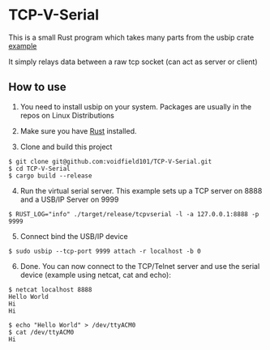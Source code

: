 # TCP-V-Serial

This is a small Rust program which takes many parts from the usbip crate [example](https://github.com/jiegec/usbip/blob/master/examples/cdc_acm_serial.rs)

It simply relays data between a raw tcp socket (can act as server or client) 


## How to use

1. You need to install usbip on your system. Packages are usually in the repos on Linux Distributions

2. Make sure you have [Rust](https://www.rust-lang.org/) installed.

3. Clone and build this project
```
$ git clone git@github.com:voidfield101/TCP-V-Serial.git
$ cd TCP-V-Serial
$ cargo build --release
```

4. Run the virtual serial server. This example sets up a TCP server on 8888 and a USB/IP Server on 9999
```
$ RUST_LOG="info" ./target/release/tcpvserial -l -a 127.0.0.1:8888 -p 9999
```

5. Connect bind the USB/IP device
```
$ sudo usbip --tcp-port 9999 attach -r localhost -b 0
```

6. Done. You can now connect to the TCP/Telnet server and use the serial device (example using netcat, cat and echo):
```
$ netcat localhost 8888
Hello World
Hi
Hi
```

```
$ echo "Hello World" > /dev/ttyACM0
$ cat /dev/ttyACM0
Hi
```
